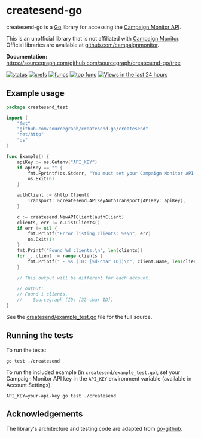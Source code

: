 createsend-go
=============

createsend-go is a [Go](http://golang.org) library for accessing the [Campaign
Monitor API](http://www.campaignmonitor.com/api/).

This is an unofficial library that is not affiliated with [Campaign
Monitor](http://www.campaignmonitor.com). Official libraries are available at
[github.com/campaignmonitor](https://github.com/campaignmonitor).

**Documentation:** <https://sourcegraph.com/github.com/sourcegraph/createsend-go/tree>

[![status](https://sourcegraph.com/api/repos/github.com/sourcegraph/createsend-go/badges/status.png)](https://sourcegraph.com/github.com/sourcegraph/createsend-go)
[![xrefs](https://sourcegraph.com/api/repos/github.com/sourcegraph/createsend-go/badges/xrefs.png)](https://sourcegraph.com/github.com/sourcegraph/createsend-go)
[![funcs](https://sourcegraph.com/api/repos/github.com/sourcegraph/createsend-go/badges/funcs.png)](https://sourcegraph.com/github.com/sourcegraph/createsend-go)
[![top func](https://sourcegraph.com/api/repos/github.com/sourcegraph/createsend-go/badges/top-func.png)](https://sourcegraph.com/github.com/sourcegraph/createsend-go)
[![Views in the last 24 hours](https://sourcegraph.com/api/repos/github.com/sourcegraph/createsend-go/counters/views-24h.png)](https://sourcegraph.com/github.com/sourcegraph/createsend-go)


Example usage
-------------

```go
package createsend_test

import (
	"fmt"
	"github.com/sourcegraph/createsend-go/createsend"
	"net/http"
	"os"
)

func Example() {
	apiKey := os.Getenv("API_KEY")
	if apiKey == "" {
		fmt.Fprintf(os.Stderr, "You must set your Campaign Monitor API key in the API_KEY environment variable to run example_test.go. (Skipping.)\n")
		os.Exit(0)
	}

	authClient := &http.Client{
		Transport: &createsend.APIKeyAuthTransport{APIKey: apiKey},
	}

	c := createsend.NewAPIClient(authClient)
	clients, err := c.ListClients()
	if err != nil {
		fmt.Printf("Error listing clients: %s\n", err)
		os.Exit(1)
	}
	fmt.Printf("Found %d clients.\n", len(clients))
	for _, client := range clients {
		fmt.Printf(" - %s (ID: [%d-char ID])\n", client.Name, len(client.ClientID))
	}

	// This output will be different for each account.

	// output:
	// Found 1 clients.
	//  - Sourcegraph (ID: [32-char ID])
}
```

See the [createsend/example_test.go](./createsend/example_test.go) file for the full source.


Running the tests
-----------------

To run the tests:

```
go test ./createsend
```

To run the included example (in `createsend/example_test.go`), set your Campaign
Monitor API key in the `API_KEY` environment variable (available in Account
Settings).

```
API_KEY=your-api-key go test ./createsend
```

Acknowledgements
----------------

The library's architecture and testing code are adapted from
[go-github](https://github.com/google/go-github).
